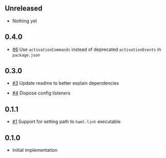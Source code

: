 ## Unreleased

* Nothing yet

## 0.4.0

* [#6](https://github.com/AtomLinter/linter-haml/pull/6) Use `activationCommands` instead of deprecated `activationEvents` in `package.json`

## 0.3.0

* [#3](https://github.com/AtomLinter/linter-haml/pull/3) Update readme to better explain dependencies

* [#4](https://github.com/AtomLinter/linter-haml/pull/4) Dispose config listeners

## 0.1.1

* [#1](https://github.com/AtomLinter/linter-haml/issues/1) Support for setting path to `haml-lint` executable

## 0.1.0

* Initial implementation
